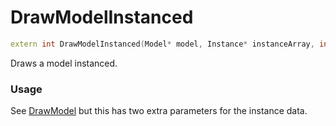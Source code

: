 # DrawModelInstanced

```c++
extern int DrawModelInstanced(Model* model, Instance* instanceArray, int instanceCount, Shader* shader, Material** material_array, int material_count);
```

Draws a model instanced.


### Usage
See [DrawModel](./DrawModel.md) but this has two extra parameters for the instance data.